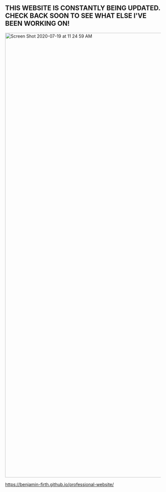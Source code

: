 ## THIS WEBSITE IS CONSTANTLY BEING UPDATED. CHECK BACK SOON TO SEE WHAT ELSE I'VE BEEN WORKING ON!

<img width="1440" alt="Screen Shot 2020-07-19 at 11 24 59 AM" src="https://user-images.githubusercontent.com/32349614/87880909-c3873080-c9b2-11ea-995b-6a196fd4a274.png">

https://benjamin-firth.github.io/professional-website/

